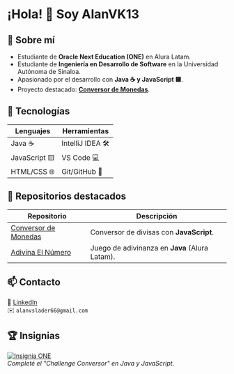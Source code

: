 # ¡Hola! 👋 Soy AlanVK13

## 🚀 Sobre mí  
- Estudiante de **Oracle Next Education (ONE)** en Alura Latam.  
- Estudiante de **Ingeniería en Desarrollo de Software** en la Universidad Autónoma de Sinaloa.  
- Apasionado por el desarrollo con **Java ☕ y JavaScript 🟨**.  
- Proyecto destacado: **[Conversor de Monedas](https://github.com/AlanVK13/ConversorDeMonedas)**.  

## 🔧 Tecnologías  
| Lenguajes       | Herramientas      |  
|-----------------|-------------------|  
| Java ☕         | IntelliJ IDEA 🛠️ |  
| JavaScript 🟨   | VS Code 💻       |  
| HTML/CSS 🌐     | Git/GitHub 🐙    |  

## 📂 Repositorios destacados  
| Repositorio       | Descripción |  
|-------------------|-------------|  
| [Conversor de Monedas](https://github.com/AlanVK13/ConversorDeMonedas) | Conversor de divisas con **JavaScript**. |  
| [Adivina El Número](https://github.com/AlanVK13/AdivinaElNumero) | Juego de adivinanza en **Java** (Alura Latam). |  

## 📫 Contacto  
💼 [LinkedIn](tu-enlace-linkedin)  
✉️ `alanvslader66@gmail.com`  

## 🏆 Insignias  
[![Insignia ONE](https://github.com/AlanVK13/ConversorDeMonedas/blob/main/badges/insignia-ONE.png)](https://www.aluracursos.com/)  
*Completé el "Challenge Conversor" en Java y JavaScript.*  
